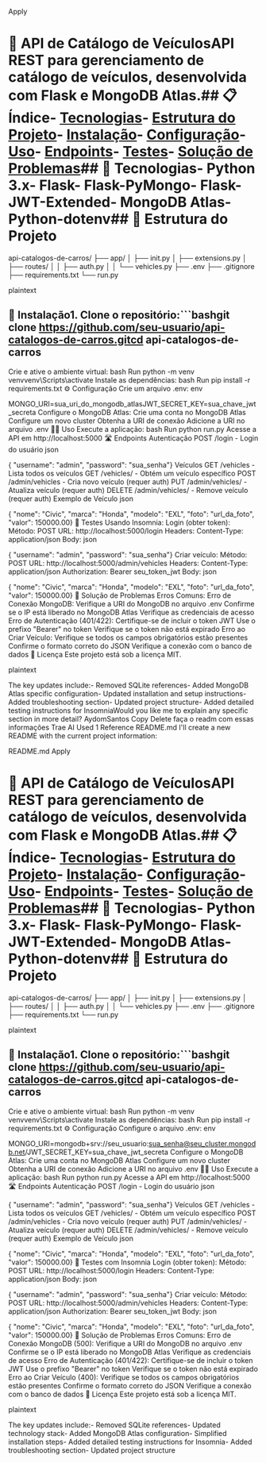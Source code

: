 
Apply
# 🚗 API de Catálogo de VeículosAPI REST para gerenciamento de catálogo de veículos, desenvolvida com Flask e MongoDB Atlas.## 📋 Índice- [Tecnologias](#-tecnologias)- [Estrutura do Projeto](#-estrutura-do-projeto)- [Instalação](#-instalação)- [Configuração](#-configuração)- [Uso](#-uso)- [Endpoints](#-endpoints)- [Testes](#-testes)- [Solução de Problemas](#-solução-de-problemas)## 🚀 Tecnologias- Python 3.x- Flask- Flask-PyMongo- Flask-JWT-Extended- MongoDB Atlas- Python-dotenv## 📁 Estrutura do Projeto
api-catalogos-de-carros/ ├── app/ │ ├── init.py │ ├── extensions.py │ ├── routes/ │ │ ├── auth.py │ │ └── vehicles.py ├── .env ├── .gitignore ├── requirements.txt └── run.py

plaintext

## 🔧 Instalação1. Clone o repositório:```bashgit clone https://github.com/seu-usuario/api-catalogos-de-carros.gitcd api-catalogos-de-carros
Crie e ative o ambiente virtual:
bash
Run
python -m venv venvvenv\Scripts\activate
Instale as dependências:
bash
Run
pip install -r requirements.txt
⚙️ Configuração
Crie um arquivo .env:
env

MONGO_URI=sua_uri_do_mongodb_atlasJWT_SECRET_KEY=sua_chave_jwt_secreta
Configure o MongoDB Atlas:
Crie uma conta no MongoDB Atlas
Configure um novo cluster
Obtenha a URI de conexão
Adicione a URI no arquivo .env
🏃‍♂️ Uso
Execute a aplicação:
bash
Run
python run.py
Acesse a API em http://localhost:5000
🛣️ Endpoints
Autenticação
POST /login - Login do usuário
json

{  "username": "admin",  "password": "sua_senha"}
Veículos
GET /vehicles - Lista todos os veículos
GET /vehicles/<id> - Obtém um veículo específico
POST /admin/vehicles - Cria novo veículo (requer auth)
PUT /admin/vehicles/<id> - Atualiza veículo (requer auth)
DELETE /admin/vehicles/<id> - Remove veículo (requer auth)
Exemplo de Veículo
json

{    "nome": "Civic",    "marca": "Honda",    "modelo": "EXL",    "foto": "url_da_foto",    "valor": 150000.00}
🧪 Testes
Usando Insomnia:
Login (obter token):
Método: POST
URL: http://localhost:5000/login
Headers: Content-Type: application/json
Body:
json

{    "username": "admin",    "password": "sua_senha"}
Criar veículo:
Método: POST
URL: http://localhost:5000/admin/vehicles
Headers:
Content-Type: application/json
Authorization: Bearer seu_token_jwt
Body:
json

{    "nome": "Civic",    "marca": "Honda",    "modelo": "EXL",    "foto": "url_da_foto",    "valor": 150000.00}
🔧 Solução de Problemas
Erros Comuns:
Erro de Conexão MongoDB:
Verifique a URI do MongoDB no arquivo .env
Confirme se o IP está liberado no MongoDB Atlas
Verifique as credenciais de acesso
Erro de Autenticação (401/422):
Certifique-se de incluir o token JWT
Use o prefixo "Bearer" no token
Verifique se o token não está expirado
Erro ao Criar Veículo:
Verifique se todos os campos obrigatórios estão presentes
Confirme o formato correto do JSON
Verifique a conexão com o banco de dados
📄 Licença
Este projeto está sob a licença MIT.

plaintext

The key updates include:- Removed SQLite references- Added MongoDB Atlas specific configuration- Updated installation and setup instructions- Added troubleshooting section- Updated project structure- Added detailed testing instructions for InsomniaWould you like me to explain any specific section in more detail?
AydomSantos
Copy
Delete
faça o readm com essas informações 
Trae AI
Used 1 Reference
README.md
I'll create a new README with the current project information:

README.md
Apply
# 🚗 API de Catálogo de VeículosAPI REST para gerenciamento de catálogo de veículos, desenvolvida com Flask e MongoDB Atlas.## 📋 Índice- [Tecnologias](#-tecnologias)- [Estrutura do Projeto](#-estrutura-do-projeto)- [Instalação](#-instalação)- [Configuração](#-configuração)- [Uso](#-uso)- [Endpoints](#-endpoints)- [Testes](#-testes)- [Solução de Problemas](#-solução-de-problemas)## 🚀 Tecnologias- Python 3.x- Flask- Flask-PyMongo- Flask-JWT-Extended- MongoDB Atlas- Python-dotenv## 📁 Estrutura do Projeto
api-catalogos-de-carros/ ├── app/ │ ├── init.py │ ├── extensions.py │ ├── routes/ │ │ ├── auth.py │ │ └── vehicles.py ├── .env ├── .gitignore ├── requirements.txt └── run.py

plaintext

## 🔧 Instalação1. Clone o repositório:```bashgit clone https://github.com/seu-usuario/api-catalogos-de-carros.gitcd api-catalogos-de-carros
Crie e ative o ambiente virtual:
bash
Run
python -m venv venvvenv\Scripts\activate
Instale as dependências:
bash
Run
pip install -r requirements.txt
⚙️ Configuração
Configure o arquivo .env:
env

MONGO_URI=mongodb+srv://seu_usuario:sua_senha@seu_cluster.mongodb.net/JWT_SECRET_KEY=sua_chave_jwt_secreta
Configure o MongoDB Atlas:
Crie uma conta no MongoDB Atlas
Configure um novo cluster
Obtenha a URI de conexão
Adicione a URI no arquivo .env
🏃‍♂️ Uso
Execute a aplicação:
bash
Run
python run.py
Acesse a API em http://localhost:5000
🛣️ Endpoints
Autenticação
POST /login - Login do usuário
json

{  "username": "admin",  "password": "sua_senha"}
Veículos
GET /vehicles - Lista todos os veículos
GET /vehicles/<id> - Obtém um veículo específico
POST /admin/vehicles - Cria novo veículo (requer auth)
PUT /admin/vehicles/<id> - Atualiza veículo (requer auth)
DELETE /admin/vehicles/<id> - Remove veículo (requer auth)
Exemplo de Veículo
json

{    "nome": "Civic",    "marca": "Honda",    "modelo": "EXL",    "foto": "url_da_foto",    "valor": 150000.00}
🧪 Testes com Insomnia
Login (obter token):
Método: POST
URL: http://localhost:5000/login
Headers: Content-Type: application/json
Body:
json

{    "username": "admin",    "password": "sua_senha"}
Criar veículo:
Método: POST
URL: http://localhost:5000/admin/vehicles
Headers:
Content-Type: application/json
Authorization: Bearer seu_token_jwt
Body:
json

{    "nome": "Civic",    "marca": "Honda",    "modelo": "EXL",    "foto": "url_da_foto",    "valor": 150000.00}
🔧 Solução de Problemas
Erros Comuns:
Erro de Conexão MongoDB (500):
Verifique a URI do MongoDB no arquivo .env
Confirme se o IP está liberado no MongoDB Atlas
Verifique as credenciais de acesso
Erro de Autenticação (401/422):
Certifique-se de incluir o token JWT
Use o prefixo "Bearer" no token
Verifique se o token não está expirado
Erro ao Criar Veículo (400):
Verifique se todos os campos obrigatórios estão presentes
Confirme o formato correto do JSON
Verifique a conexão com o banco de dados
📄 Licença
Este projeto está sob a licença MIT.

plaintext

The key updates include:- Removed SQLite references- Updated technology stack- Added MongoDB Atlas configuration- Simplified installation steps- Added detailed testing instructions for Insomnia- Added troubleshooting section- Updated project structure